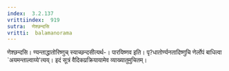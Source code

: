 ```yaml
---
index:  3.2.137
vrittiindex:  919
sutra:  णेश्छन्दसि
vritti:  balamanorama 
---
```


णेश्छन्दसि। ण्यन्ताद्धातोरिष्णुच् स्याच्छन्दसीत्यर्थ-। पारयिष्णव इति। पृ?धातोर्ण्यनतादिष्णुचि णेर्लोपं बाधित्वा `अयमन्ताल्वाय्ये'त्यय्। इदं सूत्रं वैदिकप्रक्रियायामेव व्याख्यातुमुचितम्। 

